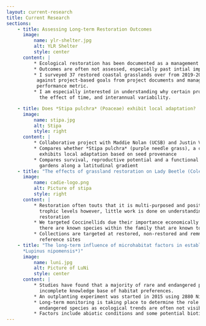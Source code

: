 ```yaml
---
layout: current-research
title: Current Research
sections:
    - title: Assessing Long-term Restoration Outcomes
      image:
          name: ylr-shelter.jpg
          alt: YLR Shelter
          style: center
      content: |
          * Ecological restoration has been documented as a management action since the 1980s.  
          * Outcomes are often not assessed, especially past intial implementation.  
          * I surveyed 37 restored coastal grasslands over from 2019-2021 to compare the vegetation data 
           against project-based goals from project documents and management interviews, and against a standard 
           performance metric.  
          * I am especially interested in understanding why certain projects are more successful than other, 
            the effect of time, and interannual variability.           

    - title: Does *Stipa pulchra* (Poaceae) exhibit local adaptation?
      image:
          name: stipa.jpg
          alt: Stipa
          style: right
      content: |
          * Collaborative project with Maddie Nolan (UCSB) and Justin Valliere (UCLA)
          * Compares whether *Stipa pulchra* (purple needle grass), a commonly used grassland species in restoration,
            exhibits local adaptation based on seed provenance
          * Compares survival, reproductive potential and a functional trait of 7 localities of seeds at 3 different
            gardens along a latitudinal gradient
    - title: "The effects of grassland restoration on Lady Beetle (Coleoptera: Coccinellidae) community assemblages"
      image:
          name: cadie-logo.png
          alt: Picture of stipa
          style: right
      content: |
          * Restoration often touts that it is multi-purposed and positively affects the biodiversity at multiple
            trophic levels however, little work is done on understanding how insect communities may change after
            restoration
          * We targeted Coccinellids due their importance economically due to agricultural production and because
            there are known species within the family that are known to be invasive
          * Collections are targeted at restored, non-restored and remnant sites that were used as restoration
            reference sites
    - title: "The long-term influence of microhabitat factors in establishing the endangered Nipomo Lupine (Fabaceae:
      *Lupinus nipomensis*)"
      image:
          name: luni.jpg
          alt: Picture of LuNi
          style: center
      content: |
          * Studies have found that a majority of rare and endangered plant establishment efforts have failed due to an
            incomplete knowledge base of habitat preferences.
          * An outplanting experiment was started in 2015 using 2880 Nipomo Lupine seeds in a variety of microhabitats
          * Long-term monitoring is taking place to determine the role of microhabitats in sustainable establishment of
            endangered species as ecological trends are often not visible for several years
          * Factors include abiotic conditions and some potential biotic interactions
---
```

